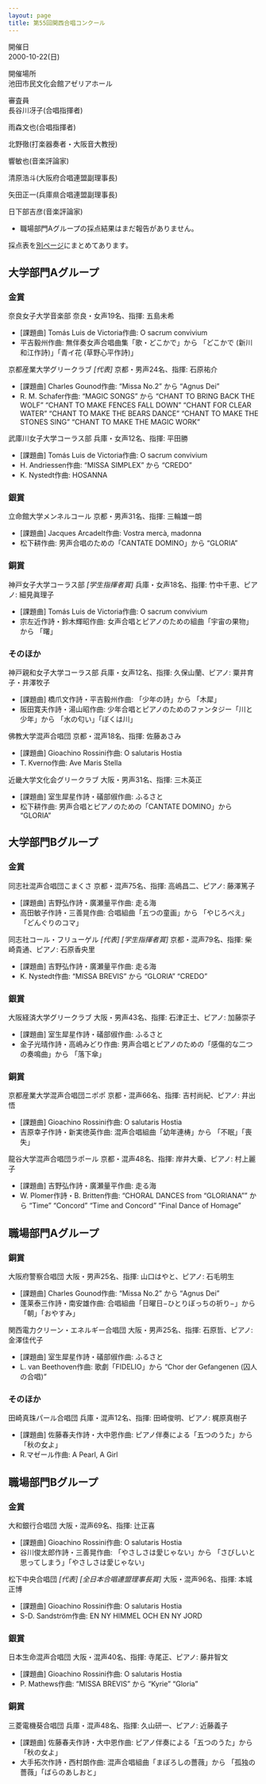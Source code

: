 ```yaml
---
layout: page
title: 第55回関西合唱コンクール
---
```

開催日  
2000-10-22(日)

開催場所  
池田市民文化会館アゼリアホール

審査員  
長谷川冴子(合唱指揮者)

雨森文也(合唱指揮者)

北野徹(打楽器奏者・大阪音大教授)

響敏也(音楽評論家)

清原浩斗(大阪府合唱連盟副理事長)

矢田正一(兵庫県合唱連盟副理事長)

日下部吉彦(音楽評論家)

-   職場部門Aグループの採点結果はまだ報告がありません。

採点表を[別ページ](kansai-2000-10-22-score/)にまとめてあります。

大学部門Aグループ
-----------------

### 金賞

<span class="choir-name">奈良女子大学音楽部</span>
奈良・女声19名、指揮: 五島未希

-   \[課題曲\] Tomás Luis de Victoria作曲: O sacrum convivium
-   平吉毅州作曲: 無伴奏女声合唱曲集「歌・どこかで」から 「どこかで (新川和江作詩)」「青イ花 (草野心平作詩)」

<span class="choir-name">京都産業大学グリークラブ</span> *\[代表\]*
京都・男声24名、指揮: 石原祐介

-   \[課題曲\] Charles Gounod作曲: “Missa No.2” から “Agnus Dei”
-   R. M. Schafer作曲: “MAGIC SONGS” から “CHANT TO BRING BACK THE WOLF” “CHANT TO MAKE FENCES FALL DOWN” “CHANT FOR CLEAR WATER” “CHANT TO MAKE THE BEARS DANCE” “CHANT TO MAKE THE STONES SING” “CHANT TO MAKE THE MAGIC WORK”

<span class="choir-name">武庫川女子大学コーラス部</span>
兵庫・女声12名、指揮: 平田勝

-   \[課題曲\] Tomás Luis de Victoria作曲: O sacrum convivium
-   H. Andriessen作曲: “MISSA SIMPLEX” から “CREDO”
-   K. Nystedt作曲: HOSANNA

### 銀賞

<span class="choir-name">立命館大学メンネルコール</span>
京都・男声31名、指揮: 三輪雄一朗

-   \[課題曲\] Jacques Arcadelt作曲: Vostra mercà, madonna
-   松下耕作曲: 男声合唱のための「CANTATE DOMINO」から “GLORIA”

### 銅賞

<span class="choir-name">神戸女子大学コーラス部</span> *\[学生指揮者賞\]*
兵庫・女声18名、指揮: 竹中千恵、ピアノ: 細見眞理子

-   \[課題曲\] Tomás Luis de Victoria作曲: O sacrum convivium
-   宗左近作詩・鈴木輝昭作曲: 女声合唱とピアノのための組曲「宇宙の果物」から 「曙」

### そのほか

<span class="choir-name">神戸親和女子大学コーラス部</span>
兵庫・女声12名、指揮: 久保山蘭、ピアノ: 粟井育子・井澤牧子

-   \[課題曲\] 橋爪文作詩・平吉毅州作曲: 「少年の詩」から 「木犀」
-   阪田寛夫作詩・湯山昭作曲: 少年合唱とピアノのためのファンタジー「川と少年」から 「水の匂い」「ぼくは川」

<span class="choir-name">佛教大学混声合唱団</span>
京都・混声18名、指揮: 佐藤あさみ

-   \[課題曲\] Gioachino Rossini作曲: O salutaris Hostia
-   T. Kverno作曲: Ave Maris Stella

<span class="choir-name">近畿大学文化会グリークラブ</span>
大阪・男声31名、指揮: 三木英正

-   \[課題曲\] 室生犀星作詩・礒部俶作曲: ふるさと
-   松下耕作曲: 男声合唱とピアノのための「CANTATE DOMINO」から “GLORIA”

大学部門Bグループ
-----------------

### 金賞

<span class="choir-name">同志社混声合唱団こまくさ</span>
京都・混声75名、指揮: 高嶋昌二、ピアノ: 藤澤篤子

-   \[課題曲\] 吉野弘作詩・廣瀬量平作曲: 走る海
-   高田敏子作詩・三善晃作曲: 合唱組曲「五つの童画」から 「やじろべえ」「どんぐりのコマ」

<span class="choir-name">同志社コール・フリューゲル</span> *\[代表\]* *\[学生指揮者賞\]*
京都・混声79名、指揮: 柴崎貴通、ピアノ: 石原香央里

-   \[課題曲\] 吉野弘作詩・廣瀬量平作曲: 走る海
-   K. Nystedt作曲: “MISSA BREVIS” から “GLORIA” “CREDO”

### 銀賞

<span class="choir-name">大阪経済大学グリークラブ</span>
大阪・男声43名、指揮: 石津正士、ピアノ: 加藤崇子

-   \[課題曲\] 室生犀星作詩・礒部俶作曲: ふるさと
-   金子光晴作詩・高嶋みどり作曲: 男声合唱とピアノのための「感傷的な二つの奏鳴曲」から 「落下傘」

### 銅賞

<span class="choir-name">京都産業大学混声合唱団ニポポ</span>
京都・混声66名、指揮: 吉村尚紀、ピアノ: 井出悟

-   \[課題曲\] Gioachino Rossini作曲: O salutaris Hostia
-   吉原幸子作詩・新実徳英作曲: 混声合唱組曲「幼年連梼」から 「不眠」「喪失」

<span class="choir-name">龍谷大学混声合唱団ラポール</span>
京都・混声48名、指揮: 岸井大乗、ピアノ: 村上麗子

-   \[課題曲\] 吉野弘作詩・廣瀬量平作曲: 走る海
-   W. Plomer作詩・B. Britten作曲: “CHORAL DANCES from “GLORIANA”” から “Time” “Concord” “Time and Concord” “Final Dance of Homage”

職場部門Aグループ
-----------------

### 銅賞

<span class="choir-name">大阪府警察合唱団</span>
大阪・男声25名、指揮: 山口はやと、ピアノ: 石毛明生

-   \[課題曲\] Charles Gounod作曲: “Missa No.2” から “Agnus Dei”
-   蓬莱泰三作詩・南安雄作曲: 合唱組曲「日曜日−ひとりぼっちの祈り−」から 「朝」「おやすみ」

<span class="choir-name">関西電力クリーン・エネルギー合唱団</span>
大阪・男声25名、指揮: 石原哲、ピアノ: 金澤佳代子

-   \[課題曲\] 室生犀星作詩・礒部俶作曲: ふるさと
-   L. van Beethoven作曲: 歌劇「FIDELIO」から “Chor der Gefangenen (囚人の合唱)”

### そのほか

<span class="choir-name">田崎真珠パール合唱団</span>
兵庫・混声12名、指揮: 田崎俊明、ピアノ: 梶原真樹子

-   \[課題曲\] 佐藤春夫作詩・大中恩作曲: ピアノ伴奏による「五つのうた」から 「秋の女よ」
-   R.マゼール作曲: A Pearl, A Girl

職場部門Bグループ
-----------------

### 金賞

<span class="choir-name">大和銀行合唱団</span>
大阪・混声69名、指揮: 辻正喜

-   \[課題曲\] Gioachino Rossini作曲: O salutaris Hostia
-   谷川俊太郎作詩・三善晃作曲: 「やさしさは愛じゃない」から 「さびしいと思ってしまう」「やさしさは愛じゃない」

<span class="choir-name">松下中央合唱団</span> *\[代表\]* *\[全日本合唱連盟理事長賞\]*
大阪・混声96名、指揮: 本城正博

-   \[課題曲\] Gioachino Rossini作曲: O salutaris Hostia
-   S-D. Sandström作曲: EN NY HIMMEL OCH EN NY JORD

### 銀賞

<span class="choir-name">日本生命混声合唱団</span>
大阪・混声40名、指揮: 寺尾正、ピアノ: 藤井智文

-   \[課題曲\] Gioachino Rossini作曲: O salutaris Hostia
-   P. Mathews作曲: “MISSA BREVIS” から “Kyrie” “Gloria”

### 銅賞

<span class="choir-name">三菱電機葵合唱団</span>
兵庫・混声48名、指揮: 久山研一、ピアノ: 近藤義子

-   \[課題曲\] 佐藤春夫作詩・大中恩作曲: ピアノ伴奏による「五つのうた」から 「秋の女よ」
-   大手拓次作詩・西村朗作曲: 混声合唱組曲「まぼろしの薔薇」から 「孤独の薔薇」「ばらのあしおと」
